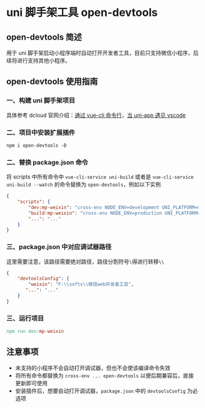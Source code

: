 # uni 脚手架工具 open-devtools

## open-devtools 简述

用于 uni 脚手架启动小程序端时自动打开开发者工具，目前只支持微信小程序，后续将进行支持其他小程序。

## open-devtools 使用指南

### 一、构建 uni 脚手架项目

具体参考 dcloud 官网介绍：[通过 vue-cli 命令行](https://uniapp.dcloud.io/quickstart?id=_2-%e9%80%9a%e8%bf%87vue-cli%e5%91%bd%e4%bb%a4%e8%a1%8c)，[当 uni-app 遇见 vscode](https://ask.dcloud.net.cn/article/36286)

### 二、项目中安装扩展插件

~~~makefile
npm i open-devtools -D
~~~

### 二、替换 package.json 命令

将 scripts 中所有命令中 `vue-cli-service uni-build` 或者是  `vue-cli-service uni-build --watch` 的命令替换为 `open-devtools`，例如以下实例

~~~json
{
    "scripts": {
        "dev:mp-weixin": "cross-env NODE_ENV=development UNI_PLATFORM=mp-weixin open-devtools",
        "build:mp-weixin": "cross-env NODE_ENV=production UNI_PLATFORM=mp-weixin open-devtools",
        "...": "..."
    }
}
~~~

### 三、package.json 中对应调试器路径

这里需要注意，该路径需要绝对路径，路径分割符号`\`得进行转移`\\`

~~~json
{
    "devtoolsConfig": {
    	"weixin": "F:\\softs\\微信web开发者工具",
       "...": "..."
  	}
}
~~~

### 三、运行项目

~~~makefile
npm run dev:mp-weixin
~~~

## 注意事项

- 未支持的小程序不会自动打开调试器，但也不会使该编译命令失效
- 将所有命令都替换为 `cross-env ... open-devtools` 以便后期兼容后，直接更新即可使用
- 安装插件后，想要自动打开调试器，`package.json` 中的 `devtoolsConfig` 为必选项

